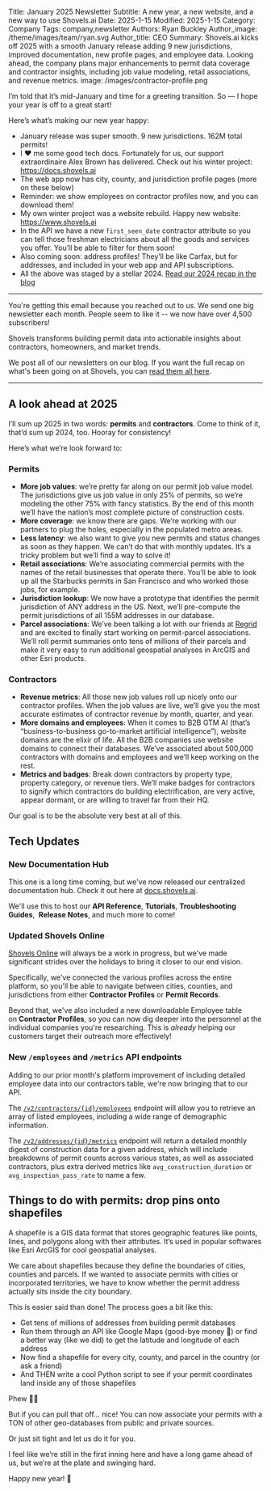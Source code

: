 Title: January 2025 Newsletter
Subtitle: A new year, a new website, and a new way to use Shovels.ai
Date: 2025-1-15
Modified: 2025-1-15
Category: Company
Tags: company,newsletter
Authors: Ryan Buckley
Author_image: /theme/images/team/ryan.svg
Author_title: CEO
Summary: Shovels.ai kicks off 2025 with a smooth January release adding 9 new jurisdictions, improved documentation, new profile pages, and employee data. Looking ahead, the company plans major enhancements to permit data coverage and contractor insights, including job value modeling, retail associations, and revenue metrics.
image: /images/contractor-profile.png


I’m told that it’s mid-January and time for a greeting transition. So — I hope your year is off to a great start! 

Here’s what’s making our new year happy:

- January release was super smooth. 9 new jurisdictions. 162M total permits!
- I ❤️ me some good tech docs. Fortunately for us, our support extraordinaire Alex Brown has delivered. Check out his winter project: https://docs.shovels.ai
- The web app now has city, county, and jurisdiction profile pages (more on these below)
- Reminder: we show employees on contractor profiles now, and you can download them!
- My own winter project was a website rebuild. Happy new website: https://www.shovels.ai
- In the API we have a new `first_seen_date` contractor attribute so you can tell those freshman electricians about all the goods and services you offer. You’ll be able to filter for them soon!
- Also coming soon: address profiles! They’ll be like Carfax, but for addresses, and included in your web app and API subscriptions.
- All the above was staged by a stellar 2024. [Read our 2024 recap in the blog](https://www.shovels.ai/blog/2024-shovels-year-end-recap/)

---

You're getting this email because you reached out to us. We send one big newsletter each month. People seem to like it -- we now have over 4,500 subscribers!

Shovels transforms building permit data into actionable insights about contractors, homeowners, and market trends.

We post all of our newsletters on our blog. If you want the full recap on what's been going on at Shovels, you can [read them all here](https://www.shovels.ai/blog/?category=Company&utm_source=hs_email&utm_medium=email&_hsenc=p2ANqtz-_ahRe7B39PsnJ6dmdnVj6D6zmvBklI3407wxLC1yUPCPJRuRZuQlXhwFlDyP9nNZbXbu9D).

---

## A look ahead at 2025

I’ll sum up 2025 in two words: **permits** and **contractors**. Come to think of it, that’d sum up 2024, too. Hooray for consistency! 

Here’s what we’re look forward to:

### Permits

- **More job values**: we’re pretty far along on our permit job value model. The jurisdictions give us job value in only 25% of permits, so we’re modeling the other 75% with fancy statistics. By the end of this month we’ll have the nation’s most complete picture of construction costs.
- **More coverage**: we know there are gaps. We’re working with our partners to plug the holes, especially in the populated metro areas.
- **Less latency**: we also want to give you new permits and status changes as soon as they happen. We can’t do that with monthly updates. It’s a tricky problem but we’ll find a way to solve it!
- **Retail associations**: We’re associating commercial permits with the names of the retail businesses that operate there. You’ll be able to look up all the Starbucks permits in San Francisco and who worked those jobs, for example.
- **Jurisdiction lookup**: We now have a prototype that identifies the permit jurisdiction of ANY address in the US. Next, we’ll pre-compute the permit jurisdictions of all 155M addresses in our database.
- **Parcel associations**: We’ve been talking a lot with our friends at [Regrid](https://regrid.com/) and are excited to finally start working on permit-parcel associations. We’ll roll permit summaries onto tens of millions of their parcels and make it very easy to run additional geospatial analyses in ArcGIS and other Esri products.

### Contractors

- **Revenue metrics**: All those new job values roll up nicely onto our contractor profiles. When the job values are live, we’ll give you the most accurate estimates of contractor revenue by month, quarter, and year.
- **More domains and employees**: When it comes to B2B GTM AI (that’s “business-to-business go-to-market artificial intelligence”), website domains are the elixir of life. All the B2B companies use website domains to connect their databases. We’ve associated about 500,000 contractors with domains and employees and we’ll keep working on the rest.
- **Metrics and badges**: Break down contractors by property type, property category, or revenue tiers. We’ll make badges for contractors to signify which contractors do building electrification, are very active, appear dormant, or are willing to travel far from their HQ.

Our goal is to be the absolute very best at all of this. 

## Tech Updates

### New Documentation Hub

This one is a long time coming, but we've now released our centralized documentation hub. Check it out here at [docs.shovels.ai](http://docs.shovels.ai/).

We'll use this to host our **API Reference**, **Tutorials**, **Troubleshooting Guides**,  **Release Notes**, and much more to come!

### Updated Shovels Online

[Shovels Online](http://app.shovels.ai/) will always be a work in progress, but we've made significant strides over the holidays to bring it closer to our end vision.

Specifically, we've connected the various profiles across the entire platform, so you'll be able to navigate between cities, counties, and jurisdictions from either **Contractor Profiles** or **Permit Records**.

Beyond that, we've also included a new downloadable Employee table on **Contractor Profiles**, so you can now dig deeper into the personnel at the individual companies you're researching. This is *already* helping our customers target their outreach more effectively!

### New `/employees` and `/metrics` API endpoints

Adding to our prior month's platform improvement of including detailed employee data into our contractors table, we're now bringing that to our API.

The [`/v2/contractors/{id}/employees`](https://docs.shovels.ai/api-reference/contractors/list-contractor-employees) endpoint will allow you to retrieve an array of listed employees, including a wide range of demographic information.

The [`/v2/addresses/{id}/metrics`](https://docs.shovels.ai/api-reference/addresses/get-address-metrics) endpoint will return a detailed monthly digest of construction data for a given address, which will include breakdowns of permit counts across various states, as well as associated contractors, plus extra derived metrics like `avg_construction_duration` or `avg_inspection_pass_rate` to name a few. 

## Things to do with permits: drop pins onto shapefiles

A shapefile is a GIS data format that stores geographic features like points, lines, and polygons along with their attributes. It’s used in popular softwares like Esri ArcGIS for cool geospatial analyses.

We care about shapefiles because they define the boundaries of cities, counties and parcels. If we wanted to associate permits with cities or incorporated territories, we have to know whether the permit address actually sits inside the city boundary. 

This is easier said than done! The process goes a bit like this:

- Get tens of millions of addresses from building permit databases
- Run them through an API like Google Maps (good-bye money 💸) or find a better way (like we did) to get the latitude and longitude of each address
- Now find a shapefile for every city, county, and parcel in the country (or ask a friend)
- And THEN write a cool Python script to see if your permit coordinates land inside any of those shapefiles

Phew 😮‍💨 

But if you can pull that off… nice! You can now associate your permits with a TON of other geo-databases from public and private sources. 

Or just sit tight and let us do it for you.

I feel like we’re still in the first inning here and have a long game ahead of us, but we’re at the plate and swinging hard. 

Happy new year! 🫢